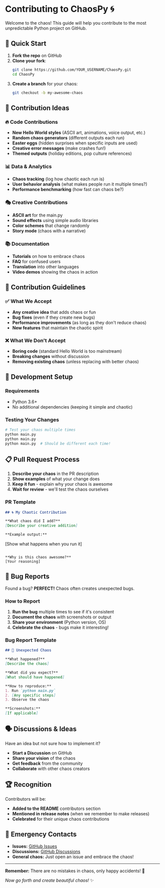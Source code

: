 # Contributing to ChaosPy 🌀

Welcome to the chaos! This guide will help you contribute to the most unpredictable Python project on GitHub.

## 🚀 Quick Start

1. **Fork the repo** on GitHub
2. **Clone your fork**:
   ```bash
   git clone https://github.com/YOUR_USERNAME/ChaosPy.git
   cd ChaosPy
   ```
3. **Create a branch** for your chaos:
   ```bash
   git checkout -b my-awesome-chaos
   ```

## 🎨 Contribution Ideas

### 🔥 Code Contributions
- **New Hello World styles** (ASCII art, animations, voice output, etc.)
- **Random chaos generators** (different outputs each run)
- **Easter eggs** (hidden surprises when specific inputs are used)
- **Creative error messages** (make crashes fun!)
- **Themed outputs** (holiday editions, pop culture references)

### 📊 Data & Analytics
- **Chaos tracking** (log how chaotic each run is)
- **User behavior analysis** (what makes people run it multiple times?)
- **Performance benchmarking** (how fast can chaos be?)

### 🎭 Creative Contributions
- **ASCII art** for the main.py
- **Sound effects** using simple audio libraries
- **Color schemes** that change randomly
- **Story mode** (chaos with a narrative)

### 📚 Documentation
- **Tutorials** on how to embrace chaos
- **FAQ** for confused users
- **Translation** into other languages
- **Video demos** showing the chaos in action

## 🎯 Contribution Guidelines

### ✅ What We Accept
- **Any creative idea** that adds chaos or fun
- **Bug fixes** (even if they create new bugs)
- **Performance improvements** (as long as they don't reduce chaos)
- **New features** that maintain the chaotic spirit

### ❌ What We Don't Accept
- **Boring code** (standard Hello World is too mainstream)
- **Breaking changes** without discussion
- **Removing existing chaos** (unless replacing with better chaos)

## 🔧 Development Setup

### Requirements
- Python 3.6+
- No additional dependencies (keeping it simple and chaotic)

### Testing Your Changes
```bash
# Test your chaos multiple times
python main.py
python main.py
python main.py  # Should be different each time!
```

## 📋 Pull Request Process

1. **Describe your chaos** in the PR description
2. **Show examples** of what your change does
3. **Keep it fun** - explain why your chaos is awesome
4. **Wait for review** - we'll test the chaos ourselves

### PR Template
```markdown
## 🌀 My Chaotic Contribution

**What chaos did I add?**
[Describe your creative addition]

**Example output:**
```
[Show what happens when you run it]
```

**Why is this chaos awesome?**
[Your reasoning]
```

## 🐛 Bug Reports

Found a bug? **PERFECT!** Chaos often creates unexpected bugs.

### How to Report
1. **Run the bug** multiple times to see if it's consistent
2. **Document the chaos** with screenshots or output
3. **Share your environment** (Python version, OS)
4. **Celebrate the chaos** - bugs make it interesting!

### Bug Report Template
```markdown
## 🐛 Unexpected Chaos

**What happened?**
[Describe the chaos]

**What did you expect?**
[What should have happened]

**How to reproduce:**
1. Run `python main.py`
2. [Any specific steps]
3. Observe the chaos

**Screenshots:**
[If applicable]
```

## 🗣️ Discussions & Ideas

Have an idea but not sure how to implement it?

- **Start a Discussion** on GitHub
- **Share your vision** of the chaos
- **Get feedback** from the community
- **Collaborate** with other chaos creators

## 🏆 Recognition

Contributors will be:
- **Added to the README** contributors section
- **Mentioned in release notes** (when we remember to make releases)
- **Celebrated** for their unique chaos contributions

## 🚨 Emergency Contacts

- **Issues:** [GitHub Issues](https://github.com/Ratul345/ChaosPy/issues)
- **Discussions:** [GitHub Discussions](https://github.com/Ratul345/ChaosPy/discussions)
- **General chaos:** Just open an issue and embrace the chaos!

---

**Remember:** There are no mistakes in chaos, only happy accidents! 🎨

*Now go forth and create beautiful chaos!* ✨